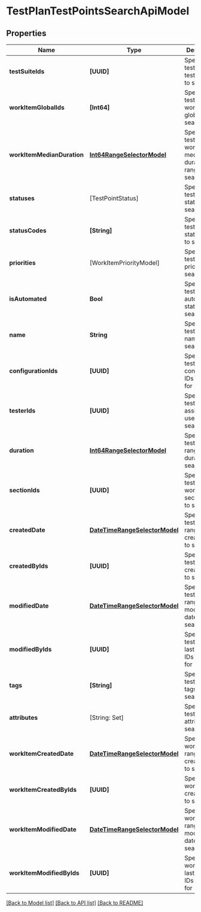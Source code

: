 # TestPlanTestPointsSearchApiModel

## Properties
Name | Type | Description | Notes
------------ | ------------- | ------------- | -------------
**testSuiteIds** | **[UUID]** | Specifies a test point test suite IDs to search for | [optional] 
**workItemGlobalIds** | **[Int64]** | Specifies a test point work item global IDs to search for | [optional] 
**workItemMedianDuration** | [**Int64RangeSelectorModel**](Int64RangeSelectorModel.md) | Specifies a test point work item median duration range to search for | [optional] 
**statuses** | [TestPointStatus] | Specifies a test point statuses to search for | [optional] 
**statusCodes** | **[String]** | Specifies a test point status codes to search for | [optional] 
**priorities** | [WorkItemPriorityModel] | Specifies a test point priorities to search for | [optional] 
**isAutomated** | **Bool** | Specifies a test point automation status to search for | [optional] 
**name** | **String** | Specifies a test point name to search for | [optional] 
**configurationIds** | **[UUID]** | Specifies a test point configuration IDs to search for | [optional] 
**testerIds** | **[UUID]** | Specifies a test point assigned user IDs to search for | [optional] 
**duration** | [**Int64RangeSelectorModel**](Int64RangeSelectorModel.md) | Specifies a test point range of duration to search for | [optional] 
**sectionIds** | **[UUID]** | Specifies a test point work item section IDs to search for | [optional] 
**createdDate** | [**DateTimeRangeSelectorModel**](DateTimeRangeSelectorModel.md) | Specifies a test point range of creation date to search for | [optional] 
**createdByIds** | **[UUID]** | Specifies a test point creator IDs to search for | [optional] 
**modifiedDate** | [**DateTimeRangeSelectorModel**](DateTimeRangeSelectorModel.md) | Specifies a test point range of last modification date to search for | [optional] 
**modifiedByIds** | **[UUID]** | Specifies a test point last editor IDs to search for | [optional] 
**tags** | **[String]** | Specifies a test point tags to search for | [optional] 
**attributes** | [String: Set<String>] | Specifies a test point attributes to search for | [optional] 
**workItemCreatedDate** | [**DateTimeRangeSelectorModel**](DateTimeRangeSelectorModel.md) | Specifies a work item range of creation date to search for | [optional] 
**workItemCreatedByIds** | **[UUID]** | Specifies a work item creator IDs to search for | [optional] 
**workItemModifiedDate** | [**DateTimeRangeSelectorModel**](DateTimeRangeSelectorModel.md) | Specifies a work item range of last modification date to search for | [optional] 
**workItemModifiedByIds** | **[UUID]** | Specifies a work item last editor IDs to search for | [optional] 

[[Back to Model list]](../README.md#documentation-for-models) [[Back to API list]](../README.md#documentation-for-api-endpoints) [[Back to README]](../README.md)


